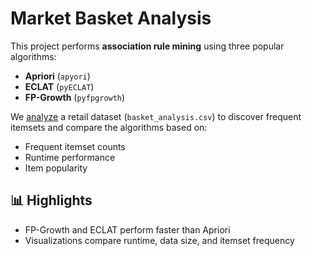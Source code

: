 # Market Basket Analysis

This project performs **association rule mining** using three popular algorithms:

* **Apriori** (`apyori`)
* **ECLAT** (`pyECLAT`)
* **FP-Growth** (`pyfpgrowth`)

We [analyze](https://github.com/anushreebhat2001/AlgoCompare/blob/main/basket_analysis.ipynb) a retail dataset (`basket_analysis.csv`) to discover frequent itemsets and compare the algorithms based on:

* Frequent itemset counts
* Runtime performance
* Item popularity

## 📊 Highlights

* FP-Growth and ECLAT perform faster than Apriori
* Visualizations compare runtime, data size, and itemset frequency
